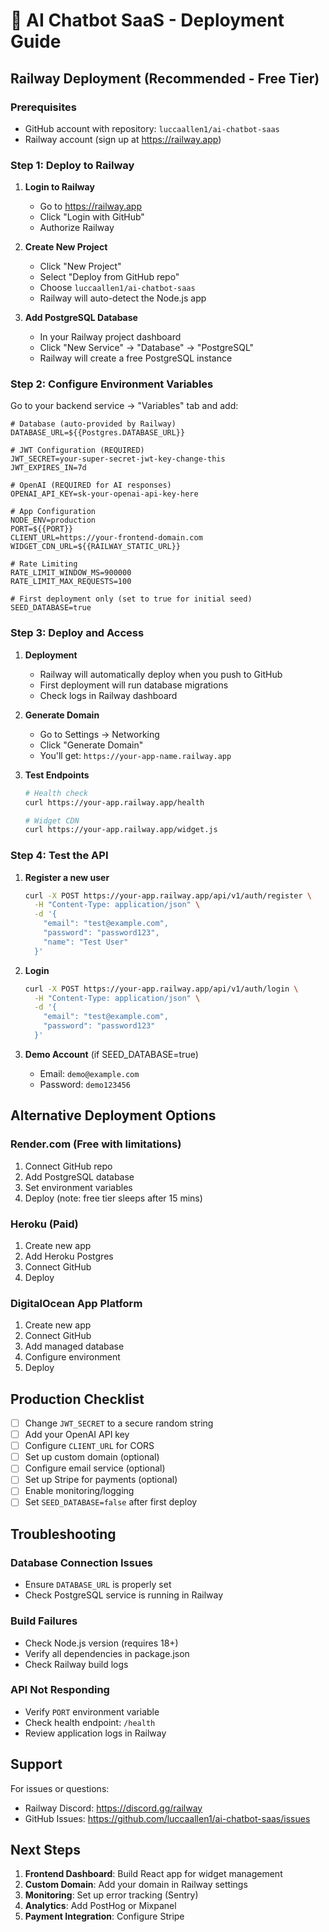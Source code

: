 # 🚀 AI Chatbot SaaS - Deployment Guide

## Railway Deployment (Recommended - Free Tier)

### Prerequisites
- GitHub account with repository: `luccaallen1/ai-chatbot-saas`
- Railway account (sign up at https://railway.app)

### Step 1: Deploy to Railway

1. **Login to Railway**
   - Go to https://railway.app
   - Click "Login with GitHub"
   - Authorize Railway

2. **Create New Project**
   - Click "New Project"
   - Select "Deploy from GitHub repo"
   - Choose `luccaallen1/ai-chatbot-saas`
   - Railway will auto-detect the Node.js app

3. **Add PostgreSQL Database**
   - In your Railway project dashboard
   - Click "New Service" → "Database" → "PostgreSQL"
   - Railway will create a free PostgreSQL instance

### Step 2: Configure Environment Variables

Go to your backend service → "Variables" tab and add:

```env
# Database (auto-provided by Railway)
DATABASE_URL=${{Postgres.DATABASE_URL}}

# JWT Configuration (REQUIRED)
JWT_SECRET=your-super-secret-jwt-key-change-this
JWT_EXPIRES_IN=7d

# OpenAI (REQUIRED for AI responses)
OPENAI_API_KEY=sk-your-openai-api-key-here

# App Configuration
NODE_ENV=production
PORT=${{PORT}}
CLIENT_URL=https://your-frontend-domain.com
WIDGET_CDN_URL=${{RAILWAY_STATIC_URL}}

# Rate Limiting
RATE_LIMIT_WINDOW_MS=900000
RATE_LIMIT_MAX_REQUESTS=100

# First deployment only (set to true for initial seed)
SEED_DATABASE=true
```

### Step 3: Deploy and Access

1. **Deployment**
   - Railway will automatically deploy when you push to GitHub
   - First deployment will run database migrations
   - Check logs in Railway dashboard

2. **Generate Domain**
   - Go to Settings → Networking
   - Click "Generate Domain"
   - You'll get: `https://your-app-name.railway.app`

3. **Test Endpoints**
   ```bash
   # Health check
   curl https://your-app.railway.app/health
   
   # Widget CDN
   curl https://your-app.railway.app/widget.js
   ```

### Step 4: Test the API

1. **Register a new user**
   ```bash
   curl -X POST https://your-app.railway.app/api/v1/auth/register \
     -H "Content-Type: application/json" \
     -d '{
       "email": "test@example.com",
       "password": "password123",
       "name": "Test User"
     }'
   ```

2. **Login**
   ```bash
   curl -X POST https://your-app.railway.app/api/v1/auth/login \
     -H "Content-Type: application/json" \
     -d '{
       "email": "test@example.com",
       "password": "password123"
     }'
   ```

3. **Demo Account** (if SEED_DATABASE=true)
   - Email: `demo@example.com`
   - Password: `demo123456`

## Alternative Deployment Options

### Render.com (Free with limitations)
1. Connect GitHub repo
2. Add PostgreSQL database
3. Set environment variables
4. Deploy (note: free tier sleeps after 15 mins)

### Heroku (Paid)
1. Create new app
2. Add Heroku Postgres
3. Connect GitHub
4. Deploy

### DigitalOcean App Platform
1. Create new app
2. Connect GitHub
3. Add managed database
4. Configure environment
5. Deploy

## Production Checklist

- [ ] Change `JWT_SECRET` to a secure random string
- [ ] Add your OpenAI API key
- [ ] Configure `CLIENT_URL` for CORS
- [ ] Set up custom domain (optional)
- [ ] Configure email service (optional)
- [ ] Set up Stripe for payments (optional)
- [ ] Enable monitoring/logging
- [ ] Set `SEED_DATABASE=false` after first deploy

## Troubleshooting

### Database Connection Issues
- Ensure `DATABASE_URL` is properly set
- Check PostgreSQL service is running in Railway

### Build Failures
- Check Node.js version (requires 18+)
- Verify all dependencies in package.json
- Check Railway build logs

### API Not Responding
- Verify `PORT` environment variable
- Check health endpoint: `/health`
- Review application logs in Railway

## Support

For issues or questions:
- Railway Discord: https://discord.gg/railway
- GitHub Issues: https://github.com/luccaallen1/ai-chatbot-saas/issues

## Next Steps

1. **Frontend Dashboard**: Build React app for widget management
2. **Custom Domain**: Add your domain in Railway settings
3. **Monitoring**: Set up error tracking (Sentry)
4. **Analytics**: Add PostHog or Mixpanel
5. **Payment Integration**: Configure Stripe